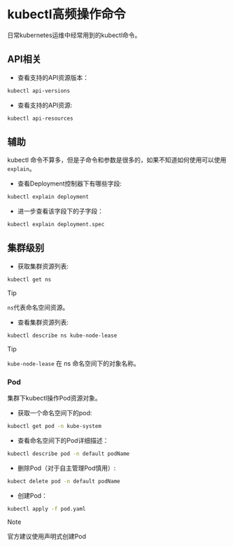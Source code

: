 # kubectl高频操作命令

日常kubernetes运维中经常用到的kubectl命令。

## API相关

- 查看支持的API资源版本：

```bash
kubectl api-versions
```

- 查看支持的API资源:

```bash
kubectl api-resources
```

## 辅助

kubectl 命令不算多，但是子命令和参数是很多的，如果不知道如何使用可以使用 `explain`。

- 查看Deployment控制器下有哪些字段:

```bash
kubectl explain deployment
```

- 进一步查看该字段下的子字段：

```bash
kubectl explain deployment.spec
```

## 集群级别

- 获取集群资源列表:

```bash
kubectl get ns
```

> [!TIP]
> `ns`代表命名空间资源。

- 查看集群资源列表:

```bash
kubectl describe ns kube-node-lease
```

> [!TIP]
> `kube-node-lease` 在 ns 命名空间下的对象名称。

### Pod

集群下kubectl操作Pod资源对象。

- 获取一个命名空间下的pod:

```bash
kubectl get pod -n kube-system
```

- 查看命名空间下的Pod详细描述：

```bash
kubectl describe pod -n default podName
```

- 删除Pod（对于自主管理Pod慎用）:

```bash
kubect delete pod -n default podName
```

- 创建Pod：

```bash
kubectl apply -f pod.yaml
```

> [!NOTE]
> 官方建议使用声明式创建Pod

